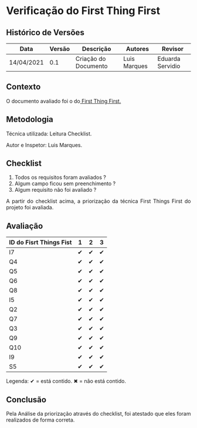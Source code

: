 # Verificação do First Thing First

## Histórico de Versões

| Data       | Versão | Descrição            | Autores      | Revisor |
| ---------- | ------ | -------------------- | ------------ | ------- |
| 14/04/2021 | 0.1    | Criação do Documento | Luis Marques | Eduarda Servidio     |

## Contexto

<p align="justify">O documento avaliado foi o do<a href = "https://requisitos-de-software.github.io/2020.2-Meu-Gov.br/Elicitacao/Priorizacao/ftf/" > First Thing First. </a> </p>

## Metodologia

<p align="justify">
Técnica utilizada: Leitura Checklist.</p>
Autor e Inspetor: Luis Marques.

## Checklist

1. Todos os requisitos foram avaliados ?
2. Algum campo ficou sem preenchimento ?
3. Algum requisito não foi avaliado ?

<p align="justify"> A partir do checklist acima, a priorização da técnica First Things First do projeto foi avaliada. </p>

## Avaliação

| ID do Fisrt Things Fist | 1   | 2   | 3   |
| ----------------------- | --- | --- | --- |
| I7                      | ✔   | ✔   | ✔   |
| Q4                      | ✔   | ✔   | ✔   |
| Q5                      | ✔   | ✔   | ✔   |
| Q6                      | ✔   | ✔   | ✔   |
| Q8                      | ✔   | ✔   | ✔   |
| I5                      | ✔   | ✔   | ✔   |
| Q2                      | ✔   | ✔   | ✔   |
| Q7                      | ✔   | ✔   | ✔   |
| Q3                      | ✔   | ✔   | ✔   |
| Q9                      | ✔   | ✔   | ✔   |
| Q10                     | ✔   | ✔   | ✔   |
| I9                      | ✔   | ✔   | ✔   |
| S5                      | ✔   | ✔   | ✔   |

Legenda: ✔ = está contido. ✖ = não está contido.

## Conclusão

<p align="justify"> Pela Análise da priorização através do checklist, foi atestado que eles foram realizados de forma correta. </p>
